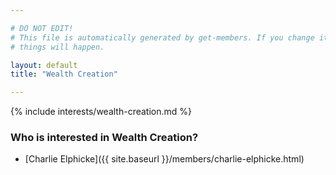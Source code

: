 ```yaml
---

# DO NOT EDIT!
# This file is automatically generated by get-members. If you change it, bad
# things will happen.

layout: default
title: "Wealth Creation"

---
```


{% include interests/wealth-creation.md %}

### Who is interested in Wealth Creation?


* [Charlie Elphicke]({{ site.baseurl }}/members/charlie-elphicke.html)
